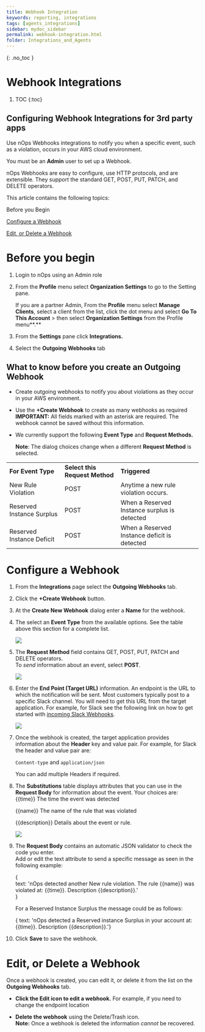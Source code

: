```yaml
---
title: Webhook Integration
keywords: reporting, integrations
tags: [agents_integrations]
sidebar: mydoc_sidebar
permalink: webhook-integration.html
folder: Integrations_and_Agents
---
```


{: .no_toc }
# Webhook Integrations 

1. TOC
{:toc}

## Configuring Webhook Integrations for 3rd party apps ##

Use nOps Webhooks integrations to notify you when a specific event, such as a violation, occurs in your AWS cloud environment.

You must be an **Admin** user to set up a Webhook.

nOps Webhooks are easy to configure, use HTTP protocols, and are extensible. They support the standard GET, POST, PUT, PATCH, and DELETE operators.

This article contains the following topics:

Before you Begin

[Configure a Webhook](#h_938baf3f43)

[Edit, or Delete a Webhook](#h_82ad9eb3a6)

Before you begin
================

1.  Login to nOps using an Admin role
    
2.  From the **Profile** menu select **Organization Settings** to go to the Setting pane.
    
    If you are a partner Admin, From the **Profile** menu select **Manage Clients**, select a client from the list, click the dot menu and select **Go To This Account** \> then select **Organization Settings** from the Profile menu**.**
    
3.  From the **Settings** pane click **Integrations.**
    
4.  Select the **Outgoing** **Webhooks** tab
    

What to know before you create an Outgoing Webhook
--------------------------------------------------

* Create outgoing webhooks to notify you about violations as they occur in your AWS environment.
    
* Use the **+Create Webhook** to create as many webhooks as required  
    **IMPORTANT:** All fields marked with an asterisk are required. The webhook cannot be saved without this information.
    
* We currently support the following **Event Type** and **Request Methods.**
    
    **Note**: The dialog choices change when a different **Request Method** is selected.
    

|     |     |     |
| --- | --- | --- |
| **For Event Type** | **Select this Request Method** | **Triggered** |
| New Rule Violation | POST | Anytime a new rule violation occurs. |
| Reserved Instance Surplus | POST | When a Reserved Instance surplus is detected |
| Reserved Instance Deficit | POST | When a Reserved Instance deficit is detected |

Configure a Webhook
===================

1.  From the **Integrations** page select the **Outgoing Webhooks** tab.
    
2.  Click the **+Create Webhook** button.
    
3.  At the **Create New Webhook** dialog enter a **Name** for the webhook.
    
4.  The select an **Event Type** from the available options. See the table above this section for a complete list.
    
    [![](https://downloads.intercomcdn.com/i/o/528073525/78d0076d7d99d11c8380774b/image.png)](https://downloads.intercomcdn.com/i/o/528073525/78d0076d7d99d11c8380774b/image.png)
    
5.  The **Request Method** field contains GET, POST, PUT, PATCH and DELETE operators.  
    To _send_ information about an event, select **POST**.  
    
    [![](https://downloads.intercomcdn.com/i/o/485196912/b7bc2b04072d074ebd14b3fe/webhook-name.png)](https://downloads.intercomcdn.com/i/o/485196912/b7bc2b04072d074ebd14b3fe/webhook-name.png)
    
6.  Enter the **End Point (Target URL)** information. An endpoint is the URL to which the notification will be sent. Most customers typically post to a specific Slack channel. You will need to get this URL from the target application. For example, for Slack see the following link on how to get started with [incoming Slack Webhooks](https://api.slack.com/messaging/webhooks).  
    
    [![](https://downloads.intercomcdn.com/i/o/485197213/058fb7aaaaa4482580b638c3/endpoint2.png)](https://downloads.intercomcdn.com/i/o/485197213/058fb7aaaaa4482580b638c3/endpoint2.png)
    
7.  Once the webhook is created, the target application provides information about the **Header** key and value pair. For example, for Slack the header and value pair are:
    
    `Content-type` and `application/json`
    
    You can add multiple Headers if required.
    
8.  The **Substitutions** table displays attributes that you can use in the **Request Body** for information about the event. Your choices are:  
    {{time}} The time the event was detected
    
    {{name}} The name of the rule that was violated
    
    {{description}} Details about the event or rule.
    
    [![](https://downloads.intercomcdn.com/i/o/485197691/75fe7a3ce53e863080dab990/substitutions.png)](https://downloads.intercomcdn.com/i/o/485197691/75fe7a3ce53e863080dab990/substitutions.png)
    
9.  The **Request Body** contains an automatic JSON validator to check the code you enter.  
    Add or edit the text attribute to send a specific message as seen in the following example:
    
    {  
      text: 'nOps detected another New rule violation. The rule {{name}} was violated at: {{time}}. Description {{description}}.'  
    }
    
      
    For a Reserved Instance Surplus the message could be as follows:
    
    {  text: 'nOps detected a Reserved instance Surplus in your account at: {{time}}. Description {{description}}.'}
    
10. Click **Save** to save the webhook.
    

Edit, or Delete a Webhook
=========================

Once a webhook is created, you can edit it, or delete it from the list on the **Outgoing Webhooks** tab.

* **Click the Edit icon to edit a webhook.** For example, if you need to change the endpoint location
    
* **Delete the webhook** using the Delete/Trash icon.  
    **Note:** Once a webhook is deleted the information _cannot_ be recovered.
